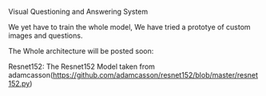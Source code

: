 Visual Questioning and Answering System

We yet have to train the whole model, We have tried a prototye of custom images and questions.

The Whole architecture will be posted soon:

Resnet152:
	The Resnet152 Model taken from adamcasson(https://github.com/adamcasson/resnet152/blob/master/resnet152.py)

